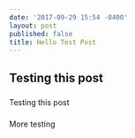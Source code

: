 ```yaml
---
date: '2017-09-29 15:54 -0400'
layout: post
published: false
title: Hello Test Post
---
```

## Testing this post
###
Testing this post

###

More testing

###




